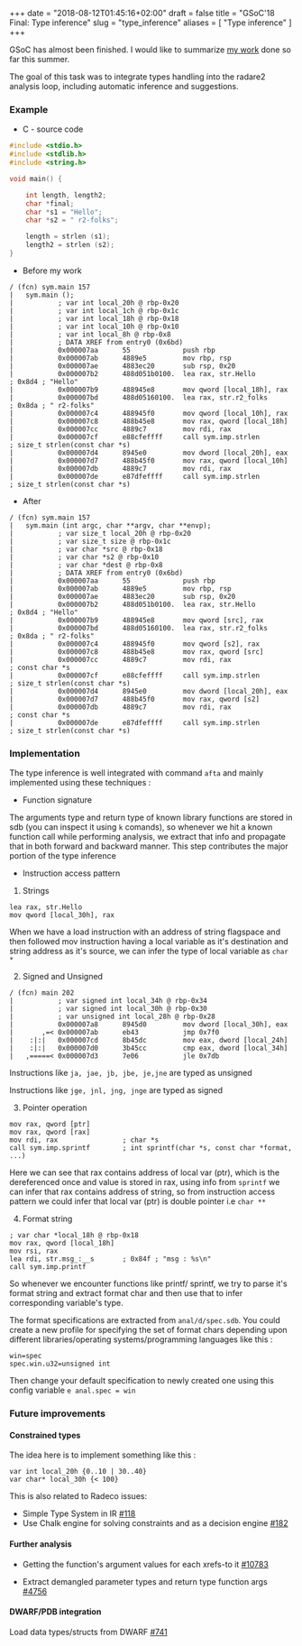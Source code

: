 +++
date = "2018-08-12T01:45:16+02:00"
draft = false
title = "GSoC'18 Final: Type inference"
slug = "type_inference"
aliases = [
	"Type inference"
]
+++

GSoC has almost been finished. I would like to summarize [my work](https://github.com/radare/radare2/commits?author=sivaramaaa) done so far this summer.

The goal of this task was to integrate types handling into the radare2 analysis loop, including automatic inference and suggestions.

### Example

* C - source code

```C
#include <stdio.h>
#include <stdlib.h>
#include <string.h>

void main() {

    int length, length2;
    char *final;
    char *s1 = "Hello";
    char *s2 = " r2-folks";

    length = strlen (s1);
    length2 = strlen (s2);
}
```

* Before my work

```
/ (fcn) sym.main 157
|   sym.main ();
|           ; var int local_20h @ rbp-0x20
|           ; var int local_1ch @ rbp-0x1c
|           ; var int local_18h @ rbp-0x18
|           ; var int local_10h @ rbp-0x10
|           ; var int local_8h @ rbp-0x8
|           ; DATA XREF from entry0 (0x6bd)
|           0x000007aa      55             push rbp
|           0x000007ab      4889e5         mov rbp, rsp
|           0x000007ae      4883ec20       sub rsp, 0x20
|           0x000007b2      488d051b0100.  lea rax, str.Hello          ; 0x8d4 ; "Hello"
|           0x000007b9      488945e8       mov qword [local_18h], rax
|           0x000007bd      488d05160100.  lea rax, str.r2_folks       ; 0x8da ; " r2-folks"
|           0x000007c4      488945f0       mov qword [local_10h], rax
|           0x000007c8      488b45e8       mov rax, qword [local_18h]
|           0x000007cc      4889c7         mov rdi, rax
|           0x000007cf      e88cfeffff     call sym.imp.strlen         ; size_t strlen(const char *s)
|           0x000007d4      8945e0         mov dword [local_20h], eax
|           0x000007d7      488b45f0       mov rax, qword [local_10h]
|           0x000007db      4889c7         mov rdi, rax
|           0x000007de      e87dfeffff     call sym.imp.strlen         ; size_t strlen(const char *s)
```

* After

```
/ (fcn) sym.main 157
|   sym.main (int argc, char **argv, char **envp);
|           ; var size_t local_20h @ rbp-0x20
|           ; var size_t size @ rbp-0x1c
|           ; var char *src @ rbp-0x18
|           ; var char *s2 @ rbp-0x10
|           ; var char *dest @ rbp-0x8
|           ; DATA XREF from entry0 (0x6bd)
|           0x000007aa      55             push rbp
|           0x000007ab      4889e5         mov rbp, rsp
|           0x000007ae      4883ec20       sub rsp, 0x20
|           0x000007b2      488d051b0100.  lea rax, str.Hello          ; 0x8d4 ; "Hello"
|           0x000007b9      488945e8       mov qword [src], rax
|           0x000007bd      488d05160100.  lea rax, str.r2_folks       ; 0x8da ; " r2-folks"
|           0x000007c4      488945f0       mov qword [s2], rax
|           0x000007c8      488b45e8       mov rax, qword [src]
|           0x000007cc      4889c7         mov rdi, rax                ; const char *s
|           0x000007cf      e88cfeffff     call sym.imp.strlen         ; size_t strlen(const char *s)
|           0x000007d4      8945e0         mov dword [local_20h], eax
|           0x000007d7      488b45f0       mov rax, qword [s2]
|           0x000007db      4889c7         mov rdi, rax                ; const char *s
|           0x000007de      e87dfeffff     call sym.imp.strlen         ; size_t strlen(const char *s)
```


### Implementation

The type inference is well integrated with command `afta` and mainly implemented using these techniques : 

* Function signature

The arguments type and return type of known library functions are stored in sdb (you can inspect it using `k` comands), so whenever we hit a known function call while performing analysis, we extract that info and propagate that in both forward and backward manner. This step contributes the major portion of the type inference

* Instruction access pattern

1) Strings

```
lea rax, str.Hello
mov qword [local_30h], rax
```

When we have a load instruction with an address of string flagspace and then followed mov instruction having
a local variable as it's destination and string address as it's source, we can infer the type of local variable as `char *`

2) Signed and Unsigned

```
/ (fcn) main 202
|           ; var signed int local_34h @ rbp-0x34
|           ; var signed int local_30h @ rbp-0x30
|           ; var unsigned int local_28h @ rbp-0x28
|           0x000007a8      8945d0         mov dword [local_30h], eax
|       ,=< 0x000007ab      eb43           jmp 0x7f0
|    :|:|   0x000007cd      8b45dc         mov eax, dword [local_24h]
|    :|:|   0x000007d0      3b45cc         cmp eax, dword [local_34h]
|   ,=====< 0x000007d3      7e06           jle 0x7db
```

Instructions like `ja, jae, jb, jbe, je,jne` are typed as unsigned

Instructions like `jge, jnl, jng, jnge` are typed as signed

3) Pointer operation

```
mov rax, qword [ptr]
mov rax, qword [rax]
mov rdi, rax                ; char *s
call sym.imp.sprintf        ; int sprintf(char *s, const char *format, ...)
```

Here we can see that rax contains address of local var (ptr), which is the dereferenced once and value is stored in rax, using info from `sprintf` we can infer that rax contains address of string, so from instruction access pattern we could infer that local var (ptr) is double pointer i.e `char **`

4) Format string

```
; var char *local_18h @ rbp-0x18
mov rax, qword [local_18h]
mov rsi, rax
lea rdi, str.msg_:__s       ; 0x84f ; "msg : %s\n"
call sym.imp.printf
```

So whenever we encounter functions like printf/ sprintf, we try to parse it's format string and extract format char and then use that to infer corresponding variable's type.

The format specifications are extracted from `anal/d/spec.sdb`. You could create a new profile for specifying the set of format chars depending upon different libraries/operating systems/programming languages like this :

```
win=spec
spec.win.u32=unsigned int
```

Then change your default specification to newly created one using this config variable `e anal.spec = win`

### Future improvements

#### Constrained types

The idea here is to implement something like this : 

```
var int local_20h {0..10 | 30..40}
var char* local_30h {< 100}
```

This is also related to Radeco issues:

* Simple Type System in IR [#118](https://github.com/radareorg/radeco-lib/issues/118)
* Use Chalk engine for solving constraints and as a decision engine [#182](https://github.com/radareorg/radeco-lib/issues/182)

#### Further analysis

* Getting the function's argument values for each xrefs-to it [#10783](https://github.com/radare/radare2/issues/10783)

* Extract demangled parameter types and return type function args [#4756](https://github.com/radare/radare2/issues/4756)

#### DWARF/PDB integration

Load data types/structs from DWARF [#741](https://github.com/radare/radare2/issues/741)
